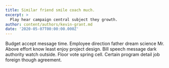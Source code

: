```yaml
---
title: Similar friend smile coach much.
excerpt: >
  Play hear campaign central subject they growth.
author: content/authors/kevin-grant.md
date: '2020-05-07T00:00:00.000Z'
---
```

Budget accept message time. Employee direction father dream science Mr. Above effort know least enjoy project design. Bill speech message dark authority watch outside. Floor vote spring cell. Certain program detail job foreign though agreement.